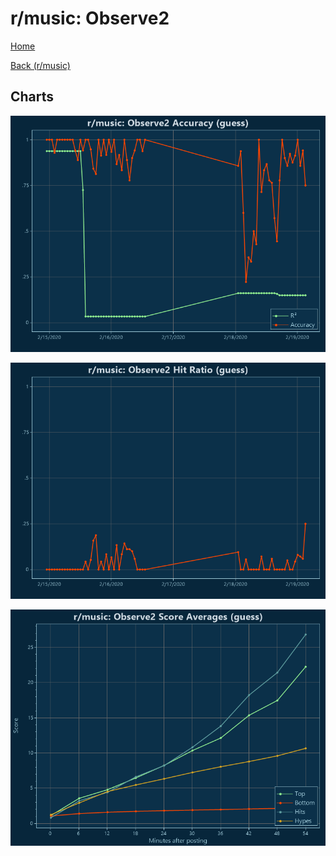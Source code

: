 # r/music: Observe2

[Home](../../index.md)

[Back (r/music)](../guess_music.md)

## Charts

![r/music R² (guess)](../../images/models/guess_music_Observe2_Accuracy.png "r/music R² (guess)")

![r/music Hit Ratio (guess)](../../images/models/guess_music_Observe2_HitRatio.png "r/music Hit Ratio (guess)")

![r/music Score Averages (guess)](../../images/models/guess_music_Observe2_Scores.png "r/music Score Averages (guess)")

